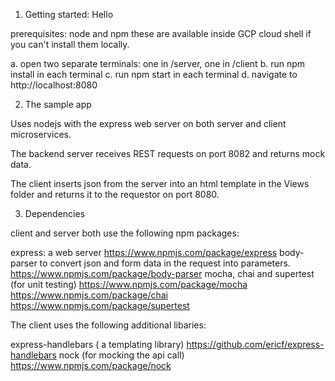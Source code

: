 1. Getting started: Hello

prerequisites: node and npm
    these are available inside GCP cloud shell if you can't install them locally.

a. open two separate terminals: one in /server, one in /client
b. run npm install in each terminal
c. run npm start in each terminal
d. navigate to http://localhost:8080

2. The sample app

Uses nodejs with the express web server on both server and client microservices.

The backend server receives REST requests on port 8082 and returns mock data.

The client inserts json from the server into an html template in the Views folder
and returns it to the requestor on port 8080.

3. Dependencies

client and server both use the following npm packages:

express: a web server
    https://www.npmjs.com/package/express
body-parser to convert json and form data in the request into parameters.
    https://www.npmjs.com/package/body-parser
mocha, chai and supertest (for unit testing)
    https://www.npmjs.com/package/mocha
    https://www.npmjs.com/package/chai
    https://www.npmjs.com/package/supertest


The client uses the following additional libaries:

express-handlebars ( a templating library)
    https://github.com/ericf/express-handlebars
nock (for mocking the api call)
    https://www.npmjs.com/package/nock

